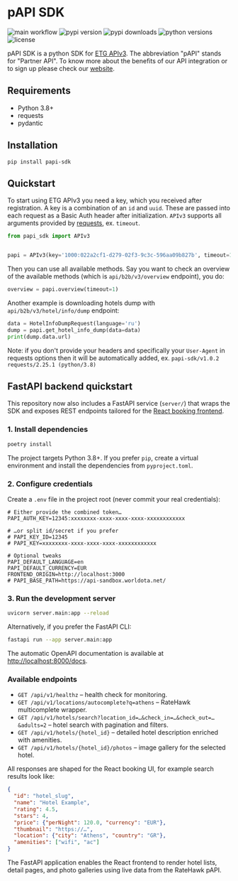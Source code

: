 # pAPI SDK

![main workflow](https://github.com/emergingtravel/papi-sdk-python/workflows/Main/badge.svg)
![pypi version](https://img.shields.io/pypi/v/papi-sdk.svg)
![pypi downloads](https://img.shields.io/pypi/dm/papi-sdk.svg)
![python versions](https://img.shields.io/pypi/pyversions/papi-sdk.svg)
![license](https://img.shields.io/github/license/emergingtravel/papi-sdk-python.svg)

pAPI SDK is a python SDK for [ETG APIv3](https://docs.emergingtravel.com/).
The abbreviation "pAPI" stands for "Partner API". 
To know more about the benefits of our API integration or to sign up please check our [website](https://www.ratehawk.com/lp/en/API).

## Requirements

- Python 3.8+
- requests
- pydantic

## Installation

```
pip install papi-sdk
```

## Quickstart

To start using ETG APIv3 you need a key, which you received after registration. 
A key is a combination of an `id` and `uuid`. These are passed into each request as a Basic Auth header after initialization.
`APIv3` supports all arguments provided by [requests](https://github.com/psf/requests), ex. `timeout`.

```python
from papi_sdk import APIv3


papi = APIv3(key='1000:022a2cf1-d279-02f3-9c3c-596aa09b827b', timeout=15)
```

Then you can use all available methods. Say you want to check an overview of the available methods (which is `api/b2b/v3/overview` endpoint), you do:

```python
overview = papi.overview(timeout=1)
```

Another example is downloading hotels dump with `api/b2b/v3/hotel/info/dump` endpoint:

```python
data = HotelInfoDumpRequest(language='ru')
dump = papi.get_hotel_info_dump(data=data)
print(dump.data.url)
```

Note: if you don't provide your headers and specifically your `User-Agent` in requests options then it will be automatically added, ex. `papi-sdk/v1.0.2 requests/2.25.1 (python/3.8)`

## FastAPI backend quickstart

This repository now also includes a FastAPI service (`server/`) that wraps the SDK and exposes
REST endpoints tailored for the [React booking frontend](https://github.com/Dev-Dz27/React-booking).

### 1. Install dependencies

```bash
poetry install
```

The project targets Python 3.8+. If you prefer `pip`, create a virtual environment and install
the dependencies from `pyproject.toml`.

### 2. Configure credentials

Create a `.env` file in the project root (never commit your real credentials):

```env
# Either provide the combined token…
PAPI_AUTH_KEY=12345:xxxxxxxx-xxxx-xxxx-xxxx-xxxxxxxxxxxx

# …or split id/secret if you prefer
# PAPI_KEY_ID=12345
# PAPI_KEY=xxxxxxxx-xxxx-xxxx-xxxx-xxxxxxxxxxxx

# Optional tweaks
PAPI_DEFAULT_LANGUAGE=en
PAPI_DEFAULT_CURRENCY=EUR
FRONTEND_ORIGIN=http://localhost:3000
# PAPI_BASE_PATH=https://api-sandbox.worldota.net/
```

### 3. Run the development server

```bash
uvicorn server.main:app --reload
```

Alternatively, if you prefer the FastAPI CLI:

```bash
fastapi run --app server.main:app
```

The automatic OpenAPI documentation is available at [http://localhost:8000/docs](http://localhost:8000/docs).

### Available endpoints

- `GET /api/v1/healthz` – health check for monitoring.
- `GET /api/v1/locations/autocomplete?q=athens` – RateHawk multicomplete wrapper.
- `GET /api/v1/hotels/search?location_id=…&check_in=…&check_out=…&adults=2` – hotel search with pagination and filters.
- `GET /api/v1/hotels/{hotel_id}` – detailed hotel description enriched with amenities.
- `GET /api/v1/hotels/{hotel_id}/photos` – image gallery for the selected hotel.

All responses are shaped for the React booking UI, for example search results look like:

```json
{
  "id": "hotel_slug",
  "name": "Hotel Example",
  "rating": 4.5,
  "stars": 4,
  "price": {"perNight": 120.0, "currency": "EUR"},
  "thumbnail": "https://…",
  "location": {"city": "Athens", "country": "GR"},
  "amenities": ["wifi", "ac"]
}
```

The FastAPI application enables the React frontend to render hotel lists, detail pages, and photo galleries using live data from the RateHawk pAPI.
